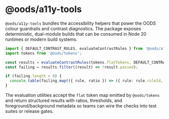 # @oods/a11y-tools

`@oods/a11y-tools` bundles the accessibility helpers that power the OODS colour guardrails and contrast diagnostics. The package exposes deterministic, dual-module builds that can be consumed in Node 20 runtimes or modern build systems.

```ts
import { DEFAULT_CONTRAST_RULES, evaluateContrastRules } from '@oods/a11y-tools';
import tokens from '@oods/tokens';

const results = evaluateContrastRules(tokens.flatTokens, DEFAULT_CONTRAST_RULES);
const failing = results.filter((result) => !result.passed);

if (failing.length > 0) {
  console.table(failing.map(({ rule, ratio }) => ({ rule: rule.ruleId, ratio })));
}
```

The evaluation utilities accept the `flat` token map emitted by `@oods/tokens` and return structured results with ratios, thresholds, and foreground/background metadata so teams can wire the checks into test suites or release gates.
